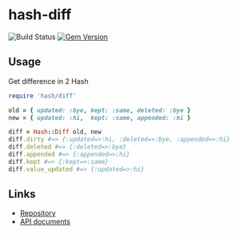 # hash-diff

![Build Status](https://github.com/kachick/hash-diff/actions/workflows/spec.yml/badge.svg?branch=main)
[![Gem Version](https://badge.fury.io/rb/hash-diff.svg)](http://badge.fury.io/rb/hash-diff)

## Usage

Get difference in 2 Hash

```ruby
require 'hash/diff'

old = { updated: :bye, kept: :same, deleted: :bye }
new = { updated: :hi,  kept: :same, appended: :hi }

diff = Hash::Diff old, new
diff.dirty #=> {:updated=>:hi, :deleted=>:bye, :appended=>:hi}
diff.deleted #=> {:deleted=>:bye}
diff.appended #=> {:appended=>:hi}
diff.kept #=> {:kept=>:same}
diff.value_updated #=> {:updated=>:hi}
```

## Links

* [Repository](https://github.com/kachick/hash-diff)
* [API documents](https://kachick.github.io/hash-diff/)
